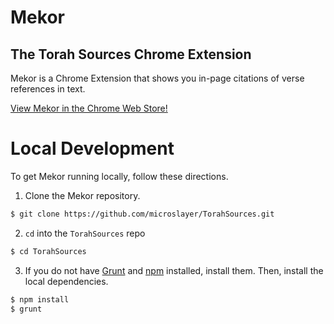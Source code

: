 # Mekor
## The Torah Sources Chrome Extension 
Mekor is a Chrome Extension that shows you in-page citations of verse references in text. 

[View Mekor in the Chrome Web Store!](https://chrome.google.com/webstore/detail/mekor-torah-sources/dlbiecjfpomjlgdlgafingcdlimjhjcc)

# Local Development 

To get Mekor running locally, follow these directions. 

1. Clone the Mekor repository. 
```bash 
$ git clone https://github.com/microslayer/TorahSources.git
``` 

2. `cd` into the `TorahSources` repo
```bash
$ cd TorahSources 
```

3. If you do not have [Grunt](https://gruntjs.com/getting-started) and [npm](https://www.npmjs.com/get-npm) installed, install them. Then, install the local dependencies. 

```bash
$ npm install
$ grunt
```